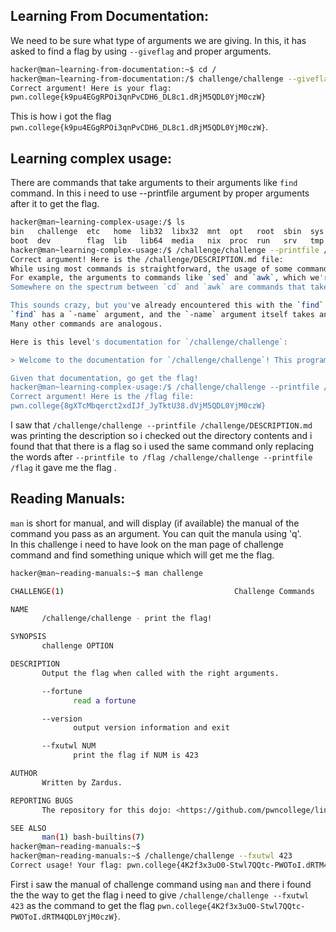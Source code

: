 ## Learning From Documentation:
We need to be sure what type of arguments we are giving.
In this, it has asked to find a flag by using `--giveflag` and proper arguments.
```bash
hacker@man~learning-from-documentation:~$ cd /
hacker@man~learning-from-documentation:/$ challenge/challenge --giveflag
Correct argument! Here is your flag:
pwn.college{k9pu4EGgRPOi3qnPvCDH6_DL8c1.dRjM5QDL0YjM0czW}
```
This is how i got the flag ```pwn.college{k9pu4EGgRPOi3qnPvCDH6_DL8c1.dRjM5QDL0YjM0czW}```.

## Learning complex usage: 
There are commands that take arguments to their arguments like `find` command.
In this i need to use --printfile argument by proper arguments after it to get the flag.
```bash
hacker@man~learning-complex-usage:/$ ls
bin   challenge  etc   home  lib32  libx32  mnt  opt   root  sbin  sys  usr
boot  dev        flag  lib   lib64  media   nix  proc  run   srv   tmp  var
hacker@man~learning-complex-usage:/$ /challenge/challenge --printfile /challenge/DESCRIPTION.md
Correct argument! Here is the /challenge/DESCRIPTION.md file:
While using most commands is straightforward, the usage of some commands can get quite complex.
For example, the arguments to commands like `sed` and `awk`, which we're definitely not getting into right now, are entire programs in an esoteric programming language!
Somewhere on the spectrum between `cd` and `awk` are commands that take arguments to their arguments...

This sounds crazy, but you've already encountered this with the `find` level in [Basic Commands](../commands).
`find` has a `-name` argument, and the `-name` argument itself takes an argument specifying the name to search for.
Many other commands are analogous.

Here is this level's documentation for `/challenge/challenge`:

> Welcome to the documentation for `/challenge/challenge`! This program allows you to print arbitrary files to the terminal, when given the `--printfile` argument. The argument to the `--printfile` argument is the path of the flag to read. For example, `/challenge/challenge --printfile /challenge/DESCRIPTION.md` will print out the description of the level!

Given that documentation, go get the flag!
hacker@man~learning-complex-usage:/$ /challenge/challenge --printfile /flag
Correct argument! Here is the /flag file:
pwn.college{8gXTcMbqerct2xdIJf_JyTktU38.dVjM5QDL0YjM0czW}
```
I saw that ```/challenge/challenge --printfile /challenge/DESCRIPTION.md``` was printing the description so i checked out the directory contents and i found that that there is a flag so i used the same command only replacing the words after ```--printfile to /flag /challenge/challenge --printfile /flag``` it gave me the flag .

## Reading Manuals:
`man` is short for manual, and will display (if available) the manual of the command you pass as an argument. You can quit the manula using 'q'.<br>
In this challenge i need to have look on the man page of challenge command and find something unique which will get me the flag. <br>
```bash
hacker@man~reading-manuals:~$ man challenge

CHALLENGE(1)                                      Challenge Commands                                     CHALLENGE(1)

NAME
       /challenge/challenge - print the flag!

SYNOPSIS
       challenge OPTION

DESCRIPTION
       Output the flag when called with the right arguments.

       --fortune
              read a fortune

       --version
              output version information and exit

       --fxutwl NUM
              print the flag if NUM is 423

AUTHOR
       Written by Zardus.

REPORTING BUGS
       The repository for this dojo: <https://github.com/pwncollege/linux-luminarium/>

SEE ALSO
       man(1) bash-builtins(7)
hacker@man~reading-manuals:~$
hacker@man~reading-manuals:~$ /challenge/challenge --fxutwl 423
Correct usage! Your flag: pwn.college{4K2f3x3uO0-Stwl7QQtc-PWOToI.dRTM4QDL0YjM0czW}
```
First i saw the manual of challenge command using ```man``` and there i found the the way to get the flag i need to give ```/challenge/challenge --fxutwl 423``` as the command to get the flag ```pwn.college{4K2f3x3uO0-Stwl7QQtc-PWOToI.dRTM4QDL0YjM0czW}```.
